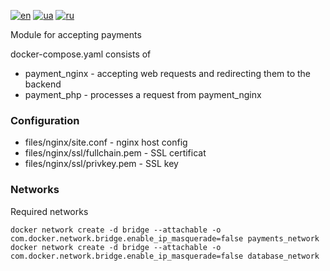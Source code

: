 [![en](https://img.shields.io/badge/lang-en-red.svg)](README.md)
[![ua](https://img.shields.io/badge/lang-ua-yellow.svg)](README.ua.md)
[![ru](https://img.shields.io/badge/lang-ru-blue.svg)](README.ru.md)

Module for accepting payments

docker-compose.yaml consists of
 + payment_nginx - accepting web requests and redirecting them to the backend
 + payment_php - processes a request from payment_nginx

### Configuration
 + files/nginx/site.conf - nginx host config
 + files/nginx/ssl/fullchain.pem - SSL certificat
 + files/nginx/ssl/privkey.pem - SSL key

### Networks

Required networks

```
docker network create -d bridge --attachable -o com.docker.network.bridge.enable_ip_masquerade=false payments_network
docker network create -d bridge --attachable -o com.docker.network.bridge.enable_ip_masquerade=false database_network
```